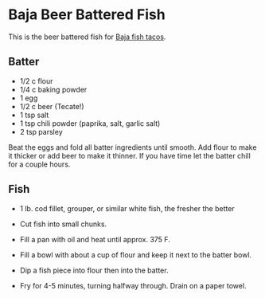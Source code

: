 Baja Beer Battered Fish
========================

This is the beer battered fish for [Baja fish tacos](../full_tacos/baja_fish_tacos.md).

Batter
-------

* 1/2 c flour
* 1/4 c baking powder
* 1 egg
* 1/2 c beer (Tecate!)
* 1 tsp salt
* 1 tsp chili powder (paprika, salt, garlic salt)
* 2 tsp parsley

Beat the eggs and fold all batter ingredients until smooth.
Add flour to make it thicker or add beer to make it thinner.
If you have time let the batter chill for a couple hours.

Fish
------

* 1 lb. cod fillet, grouper, or similar white fish, the fresher the better

* Cut fish into small chunks.
* Fill a pan with oil and heat until approx. 375 F.
* Fill a bowl with about a cup of flour and keep it next to the batter bowl.
* Dip a fish piece into flour then into the batter.
* Fry for 4-5 minutes, turning halfway through. Drain on a paper towel.